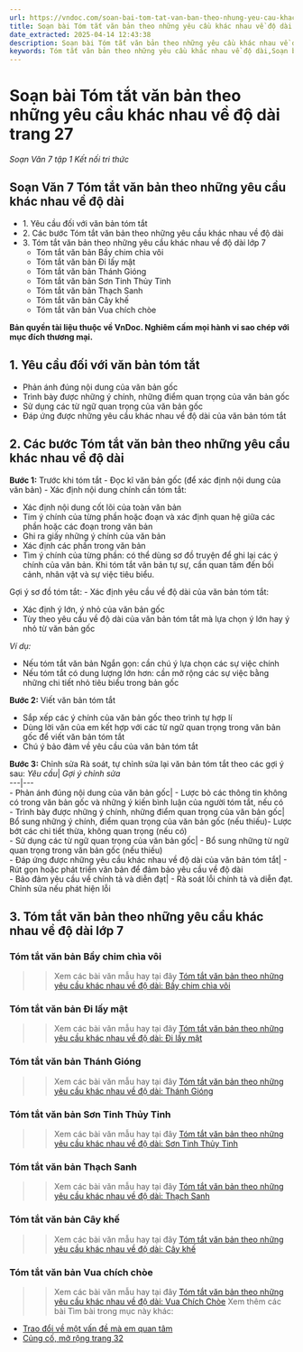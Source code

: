 ```yaml
---
url: https://vndoc.com/soan-bai-tom-tat-van-ban-theo-nhung-yeu-cau-khac-nhau-ve-do-dai-trang-27-268337
title: Soạn bài Tóm tắt văn bản theo những yêu cầu khác nhau về độ dài trang 27 - Soạn Văn 7 tập 1 Kết nối tri thức - VnDoc.com
date_extracted: 2025-04-14 12:43:38
description: Soạn bài Tóm tắt văn bản theo những yêu cầu khác nhau về độ dài trang 27 nhằm giúp các em HS đạt kết quả tốt trong quá trình làm bài tập và học tập môn Ngữ văn lớp 7 sách Kết nối tri thức.
keywords: Tóm tắt văn bản theo những yêu cầu khác nhau về độ dài,Soạn bài Tóm tắt văn bản theo những yêu cầu khác nhau về độ dài,Tóm tắt văn bản theo những yêu cầu khác nhau về độ dài trang 27,Soạn Tóm tắt văn bản theo những yêu cầu khác nhau về độ dài,Soạn văn 7 Tóm tắt văn bản theo những yêu cầu khác nhau về độ dài,Soạn Ngữ văn 7 Tóm tắt văn bản theo những yêu cầu khác nhau về độ dài,Soạn bài Tóm tắt văn bản theo những yêu cầu khác nhau về độ dài lớp 7,soạn văn 7,ngữ văn 7,văn 7,soan van 7
---
```


# Soạn bài Tóm tắt văn bản theo những yêu cầu khác nhau về độ dài trang 27
 _Soạn Văn 7 tập 1 Kết nối tri thức_
## **Soạn Văn 7 Tóm tắt văn bản theo những yêu cầu khác nhau về độ dài**
  * 1\. Yêu cầu đối với văn bản tóm tắt 
  * 2\. Các bước Tóm tắt văn bản theo những yêu cầu khác nhau về độ dài 
  * 3\. Tóm tắt văn bản theo những yêu cầu khác nhau về độ dài lớp 7
    * Tóm tắt văn bản Bầy chim chìa vôi
    * Tóm tắt văn bản Đi lấy mật
    * Tóm tắt văn bản Thánh Gióng
    * Tóm tắt văn bản Sơn Tinh Thủy Tinh
    * Tóm tắt văn bản Thạch Sanh
    * Tóm tắt văn bản Cây khế
    * Tóm tắt văn bản Vua chích chòe

**Bản quyền tài liệu thuộc về VnDoc. Nghiêm cấm mọi hành vi sao chép với mục đích thương mại.**
## **1\. Yêu cầu đối với văn bản tóm tắt**
  * Phản ánh đúng nội dung của văn bản gốc
  * Trình bày được những ý chính, những điểm quan trọng của văn bản gốc
  * Sử dụng các từ ngữ quan trọng của văn bản gốc
  * Đáp ứng được những yêu cầu khác nhau về độ dài của văn bản tóm tắt

## **2\. Các bước Tóm tắt văn bản theo những yêu cầu khác nhau về độ dài**
**Bước 1:** Trước khi tóm tắt
\- Đọc kĩ văn bản gốc \(để xác định nội dung của văn bản\)
\- Xác định nội dung chính cần tóm tắt:
  * Xác định nội dung cốt lõi của toàn văn bản
  * Tim ý chính của từng phần hoặc đoạn và xác định quan hệ giữa các phần hoặc các đoạn trong văn bản
  * Ghi ra giấy những ý chính của văn bản
  * Xác định các phần trong văn bản
  * Tìm ý chính của từng phần: có thể dùng sơ đồ truyện để ghi lại các ý chính của văn bản. Khi tóm tắt văn bản tự sự, cần quan tâm đến bối cảnh, nhân vật và sự việc tiêu biểu.

Gợi ý sơ đồ tóm tắt:
\- Xác định yêu cầu về độ dài của văn bản tóm tắt:
  * Xác định ý lớn, ý nhỏ của văn bản gốc
  * Tùy theo yêu cầu về độ dài của văn bản tóm tắt mà lựa chọn ý lớn hay ý nhỏ từ văn bản gốc

 _Ví dụ:_
  * Nếu tóm tắt văn bản Ngắn gọn: cần chú ý lựa chọn các sự việc chính
  * Nếu tóm tắt có dung lượng lớn hơn: cần mở rộng các sự việc bằng những chi tiết nhỏ tiêu biểu trong bản gốc

**Bước 2:** Viết văn bản tóm tắt
  * Sắp xếp các ý chính của văn bản gốc theo trình tự hợp lí
  * Dùng lời văn của em kết hợp với các từ ngữ quan trọng trong văn bản gốc để viết văn bản tóm tắt
  * Chú ý bảo đảm về yêu cầu của văn bản tóm tắt

**Bước 3:** Chỉnh sửa
Rà soát, tự chỉnh sửa lại văn bản tóm tắt theo các gợi ý sau:
_Yêu cầu_|  _Gợi ý chỉnh sửa_  
---|---  
\- Phản ánh đúng nội dung của văn bản gốc| \- Lược bỏ các thông tin không có trong văn bản gốc và những ý kiến bình luận của người tóm tắt, nếu có  
\- Trình bày được những ý chính, những điểm quan trọng của văn bản gốc| Bổ sung những ý chính, điểm quan trọng của văn bản gốc \(nếu thiếu\)\- Lược bớt các chi tiết thừa, không quan trọng \(nếu có\)  
\- Sử dụng các từ ngữ quan trọng của văn bản gốc| \- Bổ sung những từ ngữ quan trọng trong văn bản gốc \(nếu thiếu\)  
\- Đáp ứng được những yêu cầu khác nhau về độ dài của văn bản tóm tắt| \- Rút gọn hoặc phát triển văn bản để đảm bảo yêu cầu về độ dài  
\- Bảo đảm yêu cầu về chính tả và diễn đạt| \- Rà soát lỗi chính tả và diễn đạt. Chỉnh sửa nếu phát hiện lỗi  
## **3\. Tóm tắt văn bản theo những yêu cầu khác nhau về độ dài lớp 7**
### **Tóm tắt văn bản Bầy chim chìa vôi**
>> Xem các bài văn mẫu hay tại đây [Tóm tắt văn bản theo những yêu cầu khác nhau về độ dài: Bầy chim chìa vôi](<https://vndoc.com/tom-tat-van-ban-theo-nhung-yeu-cau-khac-nhau-ve-do-dai-bay-chim-chia-voi-272569>)
### **Tóm tắt văn bản Đi lấy mật**
>> Xem các bài văn mẫu hay tại đây [Tóm tắt văn bản theo những yêu cầu khác nhau về độ dài: Đi lấy mật](<https://vndoc.com/tom-tat-van-ban-theo-nhung-yeu-cau-khac-nhau-ve-do-dai-di-lay-mat-272570>)
### **Tóm tắt văn bản Thánh Gióng**
>> Xem các bài văn mẫu hay tại đây [Tóm tắt văn bản theo những yêu cầu khác nhau về độ dài: Thánh Gióng](<https://vndoc.com/tom-tat-van-ban-theo-nhung-yeu-cau-khac-nhau-ve-do-dai-thanh-giong-272572>)
### **Tóm tắt văn bản Sơn Tinh Thủy Tinh**
>> Xem các bài văn mẫu hay tại đây [Tóm tắt văn bản theo những yêu cầu khác nhau về độ dài: Sơn Tinh Thủy Tinh](<https://vndoc.com/tom-tat-van-ban-theo-nhung-yeu-cau-khac-nhau-ve-do-dai-son-tinh-thuy-tinh-272574>)
### **Tóm tắt văn bản Thạch Sanh**
>> Xem các bài văn mẫu hay tại đây [Tóm tắt văn bản theo những yêu cầu khác nhau về độ dài: Thạch Sanh](<https://vndoc.com/tom-tat-van-ban-theo-nhung-yeu-cau-khac-nhau-ve-do-dai-thach-sanh-272578>)
### **Tóm tắt văn bản Cây khế**
>> Xem các bài văn mẫu hay tại đây [Tóm tắt văn bản theo những yêu cầu khác nhau về độ dài: Cây khế](<https://vndoc.com/tom-tat-van-ban-theo-nhung-yeu-cau-khac-nhau-ve-do-dai-cay-khe-272579>)
### **Tóm tắt văn bản Vua chích chòe**
>> Xem các bài văn mẫu hay tại đây [Tóm tắt văn bản theo những yêu cầu khác nhau về độ dài: Vua Chích Chòe](<https://vndoc.com/tom-tat-van-ban-theo-nhung-yeu-cau-khac-nhau-ve-do-dai-vua-chich-choe-272581>)
Xem thêm các bài Tìm bài trong mục này khác:
  * [Trao đổi về một vấn đề mà em quan tâm](<https://vndoc.com/soan-bai-trao-doi-ve-mot-van-de-ma-em-quan-tam-trang-30-268344>)
  * [Củng cố, mở rộng trang 32](</soan-bai-cung-co-mo-rong-trang-32-33-268357>)

